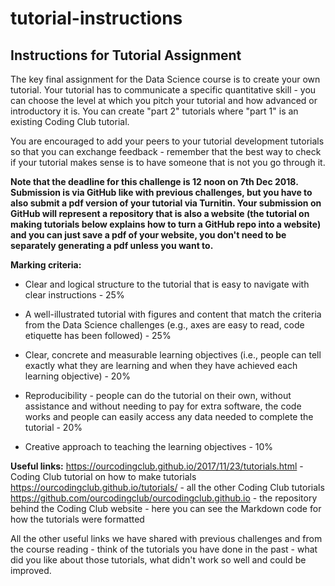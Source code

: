# tutorial-instructions
## Instructions for Tutorial Assignment

The key final assignment for the Data Science course is to create your own tutorial. Your tutorial has to communicate a specific quantitative skill - you can choose the level at which you pitch your tutorial and how advanced or introductory it is. You can create "part 2" tutorials where "part 1" is an existing Coding Club tutorial.

You are encouraged to add your peers to your tutorial development tutorials so that you can exchange feedback - remember that the best way to check if your tutorial makes sense is to have someone that is not you go through it.

__Note that the deadline for this challenge is 12 noon on 7th Dec 2018. Submission is via GitHub like with previous challenges, but you have to also submit a pdf version of your tutorial via Turnitin. Your submission on GitHub will represent a repository that is also a website (the tutorial on making tutorials below explains how to turn a GitHub repo into a website) and you can just save a pdf of your website, you don't need to be separately generating a pdf unless you want to.__

__Marking criteria:__

- Clear and logical structure to the tutorial that is easy to navigate with clear instructions - 25%

- A well-illustrated tutorial with figures and content that match the criteria from the Data Science challenges (e.g., axes are easy to read, code etiquette has been followed) - 25%

- Clear, concrete and measurable learning objectives (i.e., people can tell exactly what they are learning and when they have achieved each learning objective) - 20%

- Reproducibility - people can do the tutorial on their own, without assistance and without needing to pay for extra software, the code works and people can easily access any data needed to complete the tutorial - 20%

- Creative approach to teaching the learning objectives - 10%

__Useful links:__
https://ourcodingclub.github.io/2017/11/23/tutorials.html - Coding Club tutorial on how to make tutorials
https://ourcodingclub.github.io/tutorials/ - all the other Coding Club tutorials
https://github.com/ourcodingclub/ourcodingclub.github.io - the repository behind the Coding Club website - here you can see the Markdown code for how the tutorials were formatted

All the other useful links we have shared with previous challenges and from the course reading - think of the tutorials you have done in the past - what did you like about those tutorials, what didn't work so well and could be improved.
